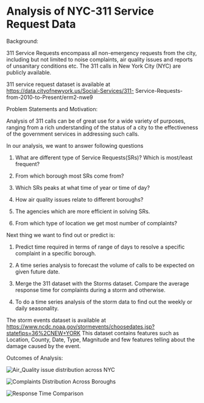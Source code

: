 # Analysis of NYC-311 Service Request Data
Background:

311 Service Requests encompass all non-emergency requests from the city, including but not limited to noise complaints, air quality issues and reports of unsanitary conditions etc. The 311 calls in New York City (NYC) are publicly available.

311 service request dataset is available at https://data.cityofnewyork.us/Social-Services/311- Service-Requests- from-2010-to-Present/erm2-nwe9

Problem Statements and Motivation:

Analysis of 311 calls can be of great use for a wide variety of purposes, ranging from a rich understanding of the status of a city to the effectiveness of the government services in addressing such calls.

In our analysis, we want to answer following questions

1. What are different type of Service Requests(SRs)? Which is most/least frequent?

2. From which borough most SRs come from? 

3. Which SRs peaks at what time of year or time of day? 

4. How air quality issues relate to different boroughs? 

5. The agencies which are more efficient in solving SRs.

6. From which type of location we get most number of complaints?

Next thing we want to find out or predict is: 

1. Predict time required in terms of range of days to resolve a specific complaint in a specific borough.

2. A time series analysis to forecast the volume of calls to be expected on given future date.

3. Merge the 311 dataset with the Storms dataset. Compare the average response time for complaints during a storm and otherwise.

4. To do a time series analysis of the storm data to find out the weekly or daily seasonality.


The storm events dataset is available at
https://www.ncdc.noaa.gov/stormevents/choosedates.jsp?statefips=36%2CNEW+YORK
This dataset contains features such as Location, County, Date, Type, Magnitude and few features telling about the damage caused by the event.


Outcomes of Analysis:

![Air_Quality issue distribution across NYC](https://github.com/ayush159/NYC-311/blob/master/graphs/air_quality.png)

![Complaints Distribution Across Boroughs](https://github.com/ayush159/NYC-311/blob/master/graphs/distribution.png)

![Response Time Comparison](https://github.com/ayush159/NYC-311/blob/master/graphs/complaints.png)

